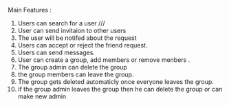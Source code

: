 Main Features :
1. Users can search for a user  ///
2. User can send invitaion to other users
3. The user will be notifed about the request
4. Users can accept or reject the friend request.
5. Users can send messages.
6. User can create a group, add members or remove menbers .
7. The group admin can delete the group
8. the group members can leave the group.
9. The group gets deleted automaticly once everyone leaves the group.
10. if the group admin leaves the group then he can delete the group or can make new admin


